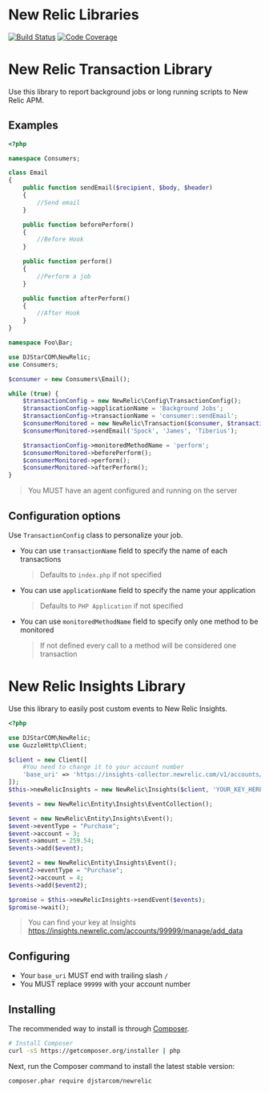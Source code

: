 New Relic Libraries
==========================

[![Build Status](https://travis-ci.org/DJStarCOM/newrelic.svg?branch=master)](https://travis-ci.org/DJStarCOM/newrelic)
[![Code Coverage](https://scrutinizer-ci.com/g/DJStarCOM/newrelic/badges/coverage.png?b=master)](https://scrutinizer-ci.com/g/DJStarCOM/newrelic/?branch=master)

New Relic Transaction Library
==========================

Use this library to report background jobs or long running scripts to New Relic APM.

## Examples

```php
<?php

namespace Consumers;

class Email
{
    public function sendEmail($recipient, $body, $header)
    {
        //Send email
    }

    public function beforePerform()
    {
        //Before Hook
    }

    public function perform()
    {
        //Perform a job
    }

    public function afterPerform()
    {
        //After Hook
    }
}

namespace Foo\Bar;

use DJStarCOM\NewRelic;
use Consumers;

$consumer = new Consumers\Email();

while (true) {
    $transactionConfig = new NewRelic\Config\TransactionConfig();
    $transactionConfig->applicationName = 'Background Jobs';
    $transactionConfig->transactionName = 'consumer::sendEmail';
    $consumerMonitored = new NewRelic\Transaction($consumer, $transactionConfig);
    $consumerMonitored->sendEmail('Spock', 'James', 'Tiberius');

    $transactionConfig->monitoredMethodName = 'perform';
    $consumerMonitored->beforePerform();
    $consumerMonitored->perform();
    $consumerMonitored->afterPerform();
}
```

> You MUST have an agent configured and running on the server

## Configuration options

Use `TransactionConfig` class to personalize your job.

- You can use `transactionName` field to specify the name of each transactions
    > Defaults to `index.php` if not specified

- You can use `applicationName` field to specify the name your application
    > Defaults to `PHP Application` if not specified

- You can use `monitoredMethodName` field to specify only one method to be monitored
    > If not defined every call to a method will be considered one transaction

New Relic Insights Library
==========================

Use this library to easily post custom events to New Relic Insights.

```php
<?php

use DJStarCOM\NewRelic;
use GuzzleHttp\Client;

$client = new Client([
    #You need to change it to your account number
    'base_uri' => 'https://insights-collector.newrelic.com/v1/accounts/99999/'
]);
$this->newRelicInsights = new NewRelic\Insights($client, 'YOUR_KEY_HERE');

$events = new NewRelic\Entity\Insights\EventCollection();

$event = new NewRelic\Entity\Insights\Event();
$event->eventType = "Purchase";
$event->account = 3;
$event->amount = 259.54;
$events->add($event);

$event2 = new NewRelic\Entity\Insights\Event();
$event2->eventType = "Purchase";
$event2->account = 4;
$events->add($event2);

$promise = $this->newRelicInsights->sendEvent($events);
$promise->wait();
```

> You can find your key at Insights https://insights.newrelic.com/accounts/99999/manage/add_data

## Configuring

* Your `base_uri` MUST end with trailing slash `/`
* You MUST replace `99999` with your account number

## Installing

The recommended way to install is through
[Composer](http://getcomposer.org).

```bash
# Install Composer
curl -sS https://getcomposer.org/installer | php
```

Next, run the Composer command to install the latest stable version:

```bash
composer.phar require djstarcom/newrelic
```
